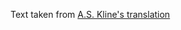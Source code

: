 Text taken from [A.S. Kline's translation](https://www.poetryintranslation.com/PITBR/Latin/Ovhome.php)